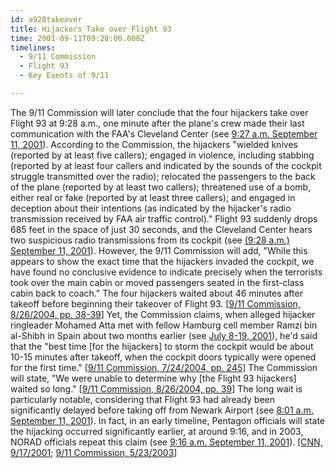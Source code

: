 ```yaml
---
id: a928takeover
title: Hijackers Take over Flight 93
time: 2001-09-11T09:28:00.000Z
timelines:
  - 9/11 Commission
  - Flight 93
  - Key Events of 9/11

---
```


The 9/11 Commission will later conclude that the four hijackers take over Flight 93 at 9:28 a.m., one minute after the plane's crew made their last communication with the FAA's Cleveland Center (see [9:27 a.m. September 11, 2001](/timeline/#a927lastcontact)). According to the Commission, the hijackers "wielded knives (reported by at least five callers); engaged in violence, including stabbing (reported by at least four callers and indicated by the sounds of the cockpit struggle transmitted over the radio); relocated the passengers to the back of the plane (reported by at least two callers); threatened use of a bomb, either real or fake (reported by at least three callers); and engaged in deception about their intentions (as indicated by the hijacker's radio transmission received by FAA air traffic control)." Flight 93 suddenly drops 685 feet in the space of just 30 seconds, and the Cleveland Center hears two suspicious radio transmissions from its cockpit (see [(9:28 a.m.) September 11, 2001](/timeline/#a928struggle)). However, the 9/11 Commission will add, "While this appears to show the exact time that the hijackers invaded the cockpit, we have found no conclusive evidence to indicate precisely when the terrorists took over the main cabin or moved passengers seated in the first-class cabin back to coach." The four hijackers waited about 46 minutes after takeoff before beginning their takeover of Flight 93. [[9/11 Commission, 8/26/2004, pp. 38-39][1]] Yet, the Commission claims, when alleged hijacker ringleader Mohamed Atta met with fellow Hamburg cell member Ramzi bin al-Shibh in Spain about two months earlier (see [July 8-19, 2001](/timeline/#a070801spainmeeting)), he'd said that the "best time [for the hijackers] to storm the cockpit would be about 10-15 minutes after takeoff, when the cockpit doors typically were opened for the first time." [[9/11 Commission, 7/24/2004, pp. 245][2]] The Commission will state, "We were unable to determine why [the Flight 93 hijackers] waited so long." [[9/11 Commission, 8/26/2004, pp. 39][1]] The long wait is particularly notable, considering that Flight 93 had already been significantly delayed before taking off from Newark Airport (see [8:01 a.m. September 11, 2001](/timeline/#a801delay)). In fact, in an early timeline, Pentagon officials will state the hijacking occurred significantly earlier, at around 9:16, and in 2003, NORAD officials repeat this claim (see [9:16 a.m. September 11, 2001](/timeline/#a916originalnoradtime)). [[CNN, 9/17/2001][3]; [9/11 Commission, 5/23/2003][4]]

[1]: https://www.hsdl.org/?view&did=484625
[2]: https://web.archive.org/web/20041020144854/http://www.decloah.com/mirrors/9-11/911_Report.txt
[3]: http://www.cnn.com/2001/US/09/16/inv.hijack.warning/
[4]: https://www.9-11commission.gov/archive/hearing2/9-11Commission_Hearing_2003-05-23.htm
